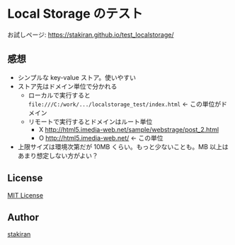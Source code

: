 # Local Storage のテスト
お試しページ: https://stakiran.github.io/test_localstorage/

## 感想
- シンプルな key-value ストア。使いやすい
- ストア先はドメイン単位で分かれる
  - ローカルで実行すると `file:///C:/work/.../localstorage_test/index.html` ← この単位がドメイン
  - リモートで実行するとドメインはルート単位
    - X http://html5.imedia-web.net/sample/webstrage/post_2.html
    - O http://html5.imedia-web.net/ ← この単位
- 上限サイズは環境次第だが 10MB くらい。もっと少ないことも。MB 以上はあまり想定しない方がよい？

## License
[MIT License](LICENSE)

## Author
[stakiran](https://github.com/stakiran)

